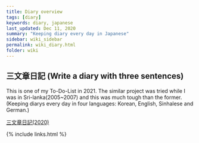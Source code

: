 ```yaml
---
title: Diary overview
tags: [diary]
keywords: diary, japanese
last_updated: Dec 11, 2020
summary: "Keeping diary every day in Japanese"
sidebar: wiki_sidebar
permalink: wiki_diary.html
folder: wiki
---
```


## 三文章日記 (Write a diary with three sentences)

This is one of my To-Do-List in 2021.
The similar project was tried while I was in Sri-lanka(2005~2007) and this was much tough than the former.
(Keeping diarys every day in four languages: Korean, English, Sinhalese and German.)

[三文章日記(2020)](wiki_japanese_diary)

{% include links.html %}